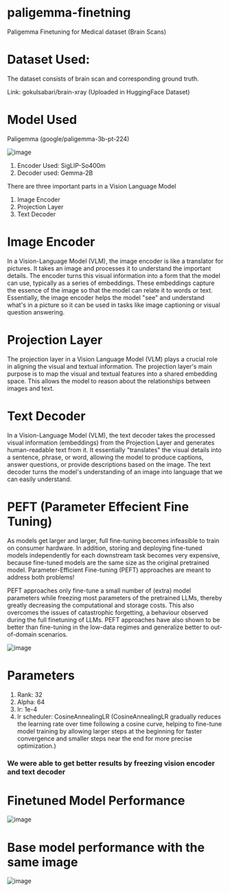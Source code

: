 # paligemma-finetning

Paligemma Finetuning for Medical dataset (Brain Scans)

# Dataset Used:
The dataset consists of brain scan and corresponding ground truth. 

Link: gokulsabari/brain-xray (Uploaded in HuggingFace Dataset)

# Model Used

Paligemma (google/paligemma-3b-pt-224)

![image](https://github.com/user-attachments/assets/f9100a93-9815-42e9-9632-075adbae7a37)

1) Encoder Used: SigLIP-So400m
2) Decoder used: Gemma-2B

There are three important parts in a Vision Language Model
1) Image Encoder
2) Projection Layer
3) Text Decoder

# Image Encoder
In a Vision-Language Model (VLM), the image encoder is like a translator for pictures. It takes an image and processes it to understand the important details. The encoder turns this visual information into a form that the model can use, typically as a series of embeddings. These embeddings capture the essence of the image so that the model can relate it to words or text. Essentially, the image encoder helps the model "see" and understand what's in a picture so it can be used in tasks like image captioning or visual question answering.

# Projection Layer
The projection layer in a Vision Language Model (VLM) plays a crucial role in aligning the visual and textual information. 
The projection layer's main purpose is to map the visual and textual features into a shared embedding space. This allows the model to reason about the relationships between images and text.

# Text Decoder
In a Vision-Language Model (VLM), the text decoder takes the processed visual information (embeddings) from the Projection Layer and generates human-readable text from it. It essentially "translates" the visual details into a sentence, phrase, or word, allowing the model to produce captions, answer questions, or provide descriptions based on the image. The text decoder turns the model's understanding of an image into language that we can easily understand. 

# PEFT (Parameter Effecient Fine Tuning)
As models get larger and larger, full fine-tuning becomes infeasible to train on consumer hardware. In addition, storing and deploying fine-tuned models independently for each downstream task becomes very expensive, because fine-tuned models are the same size as the original pretrained model. Parameter-Efficient Fine-tuning (PEFT) approaches are meant to address both problems!

PEFT approaches only fine-tune a small number of (extra) model parameters while freezing most parameters of the pretrained LLMs, thereby greatly decreasing the computational and storage costs. This also overcomes the issues of catastrophic forgetting, a behaviour observed during the full finetuning of LLMs. PEFT approaches have also shown to be better than fine-tuning in the low-data regimes and generalize better to out-of-domain scenarios.

![image](https://github.com/user-attachments/assets/2ad6173d-48df-4bd5-9cc7-f10590662660)

# Parameters
1) Rank: 32
2) Alpha: 64
3) lr: 1e-4
4) lr scheduler: CosineAnnealingLR (CosineAnnealingLR gradually reduces the learning rate over time following a cosine curve, helping to fine-tune model training by allowing larger steps at the beginning for faster convergence and smaller steps near the end for more precise optimization.)

### We were able to get better results by freezing vision encoder and text decoder 


# Finetuned Model Performance
![image](https://github.com/user-attachments/assets/de9356c4-d266-4abe-8353-4796ff83e063)

# Base model performance with the same image
![image](https://github.com/user-attachments/assets/b38da88a-5aea-4659-9e10-f20819a7c48f)



